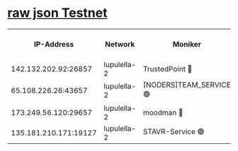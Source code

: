 [raw json Testnet](https://rpc-check.jaclalt.stavr.tech/jaclalt/rpc-jaclalt-result.json)
=

<table><tr><th>IP-Address</th><th>Network</th><th>Moniker</th><th>Latest Block Height</th><th>Earliest Block Height</th><th>Catching Up</th><th>Tx Index</th><th>Voting Power</th><th>Scan Time</th></tr><tr><td>142.132.202.92:26857</td><td>lupulella-2</td><td>TrustedPoint 🔴</td><td>6836225</td><td>6282001</td><td>False</td><td>off</td><td>5</td><td>2024-02-25T21:17:31.456698432UTC</td></tr><tr><td>65.108.226.26:43657</td><td>lupulella-2</td><td>[NODERS]TEAM_SERVICE 🟢</td><td>6836225</td><td>6282001</td><td>False</td><td>on</td><td>0</td><td>2024-02-25T21:17:31.801392985UTC</td></tr><tr><td>173.249.56.120:29657</td><td>lupulella-2</td><td>moodman 🔴</td><td>6836225</td><td>6736225</td><td>False</td><td>off</td><td>1075134</td><td>2024-02-25T21:17:31.156607904UTC</td></tr><tr><td>135.181.210.171:19127</td><td>lupulella-2</td><td>STAVR-Service 🟢</td><td>6836223</td><td>6833001</td><td>False</td><td>on</td><td>0</td><td>2024-02-25T21:17:22.304022426UTC</td></tr></table>
